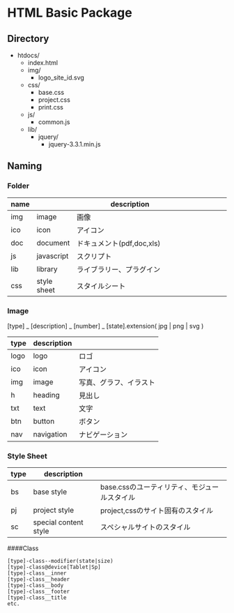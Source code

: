 # HTML Basic Package

## Directory

+ htdocs/ 
    + index.html
    + img/
        + logo_site_id.svg
    + css/
        + base.css
        + project.css
        + print.css
    + js/
        + common.js
    + lib/
        + jquery/
            + jquery-3.3.1.min.js


## Naming

### Folder 
<!--
|name|description||
|----|----|-----------|
|img|image|画像|
|doc|document|ドキュメント(pdf,doc,xls)|
|ico|icon|アイコン|
|js|javascript|スクリプト|
|lib|library|ライブラリー、プラグイン|
|css|style sheet|スタイルシート|
-->

<table style="width:100%">
<colgroup>
<col style="width:8%" span="2">
</colgroup>
<thead><tr><th>name</th><th colspan="2">description</th></tr></thead>
<tbody>
<tr><td>img</td><td>image</td><td>画像</td></tr>
<tr><td>ico</td><td>icon</td><td>アイコン</td></tr>
<tr><td>doc</td><td>document</td><td>ドキュメント(pdf,doc,xls)</td></tr>
<tr><td>js</td><td>javascript</td><td>スクリプト</td></tr>
<tr><td>lib</td><td>library</td><td>ライブラリー、プラグイン</td></tr>
<tr><td>css</td><td>style sheet</td><td>スタイルシート</td></tr>
</tbody>
</table>


### Image 

[type] _ [description] _ [number] _ [state].extension( jpg | png | svg )

|type|description||
|----|----|-----------|
|logo|logo| ロゴ|
|ico|icon|アイコン|
|img|image|写真、グラフ、イラスト|
|h|heading|見出し|
|txt|text|文字|
|btn|button|ボタン|
|nav|navigation|ナビゲーション|

### Style Sheet

|type|description||
|----|----|-----------|
|bs|base style|base.cssのユーティリティ、モジュールスタイル|
|pj|project style|project,cssのサイト固有のスタイル|
|sc|special content style|スペシャルサイトのスタイル|

####Class 
 
    [type]-class--modifier(state|size)
    [type]-class@device[Tablet|Sp] 
    [type]-class__inner
    [type]-class__header 
    [type]-class__body
    [type]-class__footer
    [type]-class__title
    etc.
    

